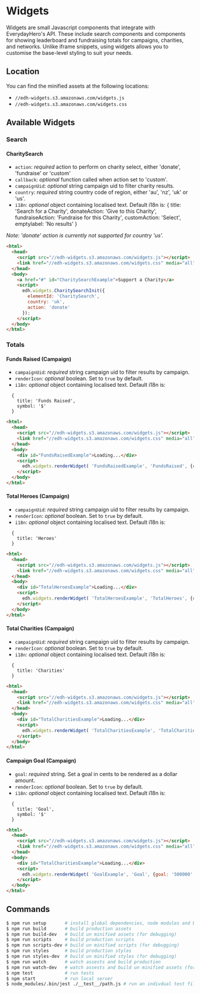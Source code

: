 # Widgets

Widgets are small Javascript components that integrate with EverydayHero's API. These include search components and components for showing leaderboard and fundraising totals for campaigns, charities, and networks. Unlike iframe snippets, using widgets allows you to customise the base-level styling to suit your needs.

## Location

You can find the minified assets at the following locations:

- `//edh-widgets.s3.amazonaws.com/widgets.js`
- `//edh-widgets.s3.amazonaws.com/widgets.css`

## Available Widgets

### Search

#### CharitySearch

- `action`:      *required* action to perform on charity select, either 'donate', 'fundraise' or 'custom'
- `callback`:    *optional* function called when action set to 'custom'.
- `campaignUid`: *optional* string campaign uid to filter charity results.
- `country`:     *required* string country code of region, either 'au', 'nz', 'uk' or 'us'.
- `i18n`:        *optional* object containing localised text. Default i18n is:
    {
      title: 'Search for a Charity',
      donateAction: 'Give to this Charity',
      fundraiseAction: 'Fundraise for this Charity',
      customAction: 'Select',
      emptylabel: 'No results'
    }

*Note: 'donate' action is currently not supported for country 'us'.*

```html
<html>
  <head>
    <script src="//edh-widgets.s3.amazonaws.com/widgets.js"></script>
    <link href="//edh-widgets.s3.amazonaws.com/widgets.css" media="all" rel="Stylesheet" type="text/css" />
  </head>
  <body>
    <a href="#" id="CharitySearchExample">Support a Charity</a>
    <script>
      edh.widgets.CharitySearchInit({
        elementId: 'CharitySearch',
        country: 'uk',
        action: 'donate'
      });
    </script>
  </body>
</html>
```

### Totals

#### Funds Raised (Campaign)

- `campaignUid`: *required* string campaign uid to filter results by campaign.
- `renderIcon`: *optional* boolean. Set to `true` by default.
- `i18n`:        *optional* object containing localised text. Default i18n is:

```
  {
    title: 'Funds Raised',
    symbol: '$'
  }
```

```html
<html>
  <head>
    <script src="//edh-widgets.s3.amazonaws.com/widgets.js"></script>
    <link href="//edh-widgets.s3.amazonaws.com/widgets.css" media="all" rel="Stylesheet" type="text/css" />
  </head>
  <body>
    <div id="FundsRaisedExample">Loading...</div>
    <script>
      edh.widgets.renderWidget( 'FundsRaisedExample', 'FundsRaised', {campaignUid: 'au-0'});
    </script>
  </body>
</html>
```

#### Total Heroes (Campaign)

- `campaignUid`: *required* string campaign uid to filter results by campaign.
- `renderIcon`: *optional* boolean. Set to `true` by default.
- `i18n`:        *optional* object containing localised text. Default i18n is:

```
  {
    title: 'Heroes'
  }
```

```html
<html>
  <head>
    <script src="//edh-widgets.s3.amazonaws.com/widgets.js"></script>
    <link href="//edh-widgets.s3.amazonaws.com/widgets.css" media="all" rel="Stylesheet" type="text/css" />
  </head>
  <body>
    <div id="TotalHeroesExample">Loading...</div>
    <script>
      edh.widgets.renderWidget( 'TotalHeroesExample', 'TotalHeroes', {campaignUid: 'au-0'});
    </script>
  </body>
</html>
```

#### Total Charities (Campaign)

- `campaignUid`: *required* string campaign uid to filter results by campaign.
- `renderIcon`: *optional* boolean. Set to `true` by default.
- `i18n`:        *optional* object containing localised text. Default i18n is:

```
  {
    title: 'Charities'
  }
```

```html
<html>
  <head>
    <script src="//edh-widgets.s3.amazonaws.com/widgets.js"></script>
    <link href="//edh-widgets.s3.amazonaws.com/widgets.css" media="all" rel="Stylesheet" type="text/css" />
  </head>
  <body>
    <div id="TotalCharitiesExample">Loading...</div>
    <script>
      edh.widgets.renderWidget( 'TotalCharitiesExample', 'TotalCharities', {campaignUid: 'au-0'});
    </script>
  </body>
</html>
```

#### Campaign Goal (Campaign)

- `goal`: *required* string. Set a goal in cents to be rendered as a dollar amount.
- `renderIcon`: *optional* boolean. Set to `true` by default.
- `i18n`:       *optional* object containing localised text. Default i18n is:

```
  {
    title: 'Goal',
    symbol: '$'
  }
```

```html
<html>
  <head>
    <script src="//edh-widgets.s3.amazonaws.com/widgets.js"></script>
    <link href="//edh-widgets.s3.amazonaws.com/widgets.css" media="all" rel="Stylesheet" type="text/css" />
  </head>
  <body>
    <div id="TotalCharitiesExample">Loading...</div>
    <script>
      edh.widgets.renderWidget( 'GoalExample', 'Goal', {goal: '500000', i18n: {title: '2015 Goal'}});
    </script>
  </body>
</html>
```

## Commands

```sh
$ npm run setup       # install global dependencies, node modules and build production assets
$ npm run build       # build production assets
$ npm run build-dev   # build un minified assets (for debugging)
$ npm run scripts     # build production scripts
$ npm run scripts-dev # build un minified scripts (for debugging)
$ npm run styles      # build production styles
$ npm run styles-dev  # build un minified styles (for debugging)
$ npm run watch       # watch assests and build production
$ npm run watch-dev   # watch assests and build un minified assets (for debugging)
$ npm test            # run tests
$ npm start           # run local server
$ node_modules/.bin/jest ./__test__/path.js # run an indivdual test file
```
